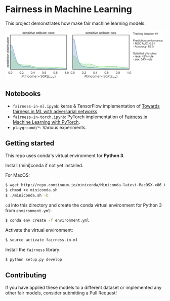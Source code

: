 # Fairness in Machine Learning

This project demonstrates how make fair machine learning models.

![Fair training](https://github.com/equialgo/fairness-in-ml/raw/master/images/training.gif)


## Notebooks

- `fairness-in-ml.ipynb`: keras & TensorFlow implementation of [Towards fairness in ML with adversarial networks](https://blog.godatadriven.com/fairness-in-ml).
- `fairness-in-torch.ipynb`: PyTorch implementation of [Fairness in Machine Learning with PyTorch](http://blog.godatadriven.com/fairness-in-pytorch).
- `playground/*`: Various experiments.


## Getting started

This repo uses conda's virtual environment for __Python 3__.

Install (mini)conda if not yet installed.

For MacOS:
```sh
$ wget http://repo.continuum.io/miniconda/Miniconda-latest-MacOSX-x86_64.sh -O miniconda.sh
$ chmod +x miniconda.sh
$ ./miniconda.sh -b
```

`cd` into this directory and create the  conda virtual environment for Python 3 from `environment.yml`:
```sh
$ conda env create -f environment.yml
```

Activate the virtual environment:
```sh
$ source activate fairness-in-ml
```

Install the `fairness` library:

```sh
$ python setup.py develop
```


## Contributing

If you have applied these models to a different dataset or implemented any other fair models, consider submitting a Pull Request!

